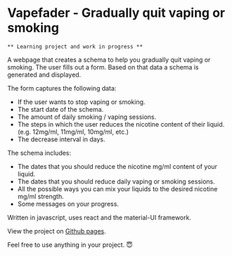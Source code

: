 # Vapefader - Gradually quit vaping or smoking

	** Learning project and work in progress **

A webpage that creates a schema to help you gradually quit vaping or smoking.
The user fills out a form. Based on that data a schema is generated and displayed.

The form captures the following data:
- If the user wants to stop vaping or smoking.
- The start date of the schema.
- The amount of daily smoking / vaping sessions.
- The steps in which the user reduces the nicotine content of their liquid. (e.g. 12mg/ml, 11mg/ml, 10mg/ml, etc.)
- The decrease interval in days.

The schema includes:
- The dates that you should reduce the nicotine mg/ml content of your liquid.
- The dates that you should reduce daily vaping or smoking sessions.
- All the possible ways you can mix your liquids to the desired nicotine mg/ml strength.
- Some messages on your progress.

Written in javascript, uses react and the material-UI framework.


View the project on [Github pages](https://git-danielvisser.github.io/Vapefader/).


Feel free to use anything in your project. 😇
